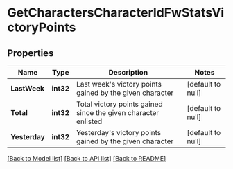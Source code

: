 # GetCharactersCharacterIdFwStatsVictoryPoints

## Properties
Name | Type | Description | Notes
------------ | ------------- | ------------- | -------------
**LastWeek** | **int32** | Last week&#x27;s victory points gained by the given character | [default to null]
**Total** | **int32** | Total victory points gained since the given character enlisted | [default to null]
**Yesterday** | **int32** | Yesterday&#x27;s victory points gained by the given character | [default to null]

[[Back to Model list]](../README.md#documentation-for-models) [[Back to API list]](../README.md#documentation-for-api-endpoints) [[Back to README]](../README.md)

